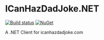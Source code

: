 # ICanHazDadJoke.NET

[![Build status](https://img.shields.io/appveyor/ci/mattleibow/icanhazdadjoke-net/master.svg)](https://ci.appveyor.com/project/mattleibow/icanhazdadjoke-net)  [![NuGet](https://img.shields.io/nuget/v/ICanHazDadJoke.NET.svg)](https://www.nuget.org/packages/ICanHazDadJoke.NET)

A .NET Client for icanhazdadjoke.com
